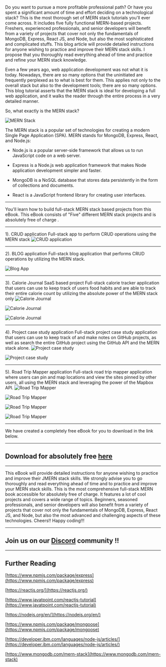 Do you want to pursue a more profitable professional path? Or have you spent a significant amount of time and effort deciding on a technological stack? This is the most thorough set of MERN stack tutorials you'll ever come across. It includes five fully functional MERN-based projects. Freshers, experienced professionals, and senior developers will benefit from a variety of projects that cover not only the fundamentals of MongoDB, Express, React JS, and Node, but also the most sophisticated and complicated stuffs. This blog article will provide detailed instructions for anyone wishing to practice and improve their MERN stack skills. I propose that you thoroughly read everything ahead of time and practice and refine your MERN stack knowledge.

Even a few years ago, web application development was not what it is today. Nowadays, there are so many options that the uninitiated are frequently perplexed as to what is best for them. This applies not only to the overall stack but also to the development tools; there are so many options. This blog tutorial asserts that the MERN stack is ideal for developing a full web application, and it walks the reader through the entire process in a very detailed manner.

So, what exactly is the MERN stack?

![MERN Stack](https://dev-to-uploads.s3.amazonaws.com/uploads/articles/nf7f3fqtig3iisd1fsiz.png)

The MERN stack is a popular set of technologies for creating a modern Single Page Application (SPA). MERN stands for MongoDB, Express, React, and Node.js:

- Node.js is a popular server-side framework that allows us to run JavaScript code on a web server.

- Express is a Node.js web application framework that makes Node application development simpler and faster.

- MongoDB is a NoSQL database that stores data persistently in the form of collections and documents.

- React is a JavaScript frontend library for creating user interfaces.

---

You'll learn how to build full-stack MERN stack based projects from this eBook. This eBook consists of "Five" different MERN stack projects and is absolutely free of charge . 

---

1). CRUD application
Full-stack app to perform CRUD operations using the MERN stack
![CRUD application](https://dev-to-uploads.s3.amazonaws.com/uploads/articles/qnot4ew52vp30sgma32u.png)

---

2).  BLOG application 
Full-stack blog application that performs CRUD operations by utilizing the MERN stack.

![Blog App](https://dev-to-uploads.s3.amazonaws.com/uploads/articles/ebeq6nc7y8rucf4mkgcq.png)
 
---

3). Calorie Journal SaaS based project
Full-stack calorie tracker application that users can use to keep track of users food habits and are able to track their entire calorie count by utilizing the absolute power of the MERN stack only
![Calorie Journal](https://dev-to-uploads.s3.amazonaws.com/uploads/articles/hpsbbfkghhr5kqzk2uea.png)
 
![Calorie Journal](https://dev-to-uploads.s3.amazonaws.com/uploads/articles/koxzu7grglw171uyossj.png)

![Calorie Journal](https://dev-to-uploads.s3.amazonaws.com/uploads/articles/jylfgip3pjriyyg0kr1g.png)

---

4).  Project case study application
Full-stack project case study application that users can use to keep track of and make notes on GitHub projects, as well as search the entire GitHub project using the GitHub API and the MERN stack alone.
![Project case study](https://dev-to-uploads.s3.amazonaws.com/uploads/articles/wt8prdxxrmbzmcqva92y.png)

![Project case study](https://dev-to-uploads.s3.amazonaws.com/uploads/articles/72ey08x573okzb5lvim9.png)

---

5). Road Trip Mapper application
Full-stack road trip mapper application where users can  pin and map locations and view the sites pinned by other users, all using the MERN stack and leveraging the power of the Mapbox API.
![Road Trip Mapper](https://dev-to-uploads.s3.amazonaws.com/uploads/articles/moxon92itbjti67k6m3x.png)

![Road Trip Mapper](https://dev-to-uploads.s3.amazonaws.com/uploads/articles/a128lsai7zlas476yoiy.png) 

![Road Trip Mapper](https://dev-to-uploads.s3.amazonaws.com/uploads/articles/gsdldwegwnjd5g96guaz.png)

![Road Trip Mapper](https://dev-to-uploads.s3.amazonaws.com/uploads/articles/lj91c8kmunlax1hnzzr4.png)

---

We have created a completely free eBook for you to download in the link below.

---

## Download for absolutely free [here]()

---

This eBook will provide detailed instructions for anyone wishing to practice and improve their JMERN stack skills. We strongly advise you to go thoroughly and read everything ahead of time and to practice and improve your MERN stack skills. This is the most comprehensive full-stack MERN book accessible for absolutely free of charge. It features a lot of cool projects and covers a wide range of topics. Beginners, seasoned professionals, and senior developers will also benefit from a variety of projects that cover not only the fundamentals of MongoDB, Express, React JS, and Node, but also the most advanced and challenging aspects of these technologies. Cheers!! Happy coding!!!

---

## Join us on our [Discord](https://discord.gg/BAv2UTrc9f) community !! 

---

## Further Reading

[https://www.npmjs.com/package/express](https://www.npmjs.com/package/express)

[https://reactjs.org/](https://reactjs.org/)

[https://www.javatpoint.com/reactjs-tutorial](https://www.javatpoint.com/reactjs-tutorial)

[](https://developer.mozilla.org/en-US/docs/Web/API/Window/localStorage)

[https://nodejs.org/en/](https://nodejs.org/en/)

[https://www.npmjs.com/package/mongoose](https://www.npmjs.com/package/mongoose)

[https://developer.ibm.com/languages/node-js/articles/](https://developer.ibm.com/languages/node-js/articles/)

[https://www.mongodb.com/mern-stack](https://www.mongodb.com/mern-stack)

